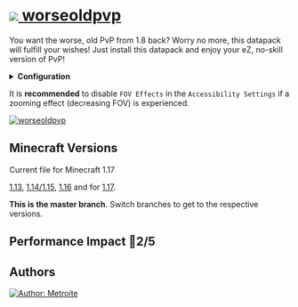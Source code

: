 # [<img src="https://i.imgur.com/BjfNPDg.gif"> worseoldpvp](https://download.metroite.de/#/home?url=https://github.com/Metroite/datapacks/tree/master/worseoldpvp&rootDirectory=false)

You want the worse, old PvP from 1.8 back? Worry no more, this datapack will fulfill your wishes! Just install this datapack and enjoy your eZ, no-skill version of PvP!

<details>
<summary><b>Configuration</b></summary>
<br>

Set *$extend$* in *wop.extend* higher, the more the server is lagging (6 is default): `/scoreboard players set $extend$ wop.extend 8`

Use one of the mode funtions numbered from 0 to 2 if only the sword-block (1) or the no-cooldown (2) is wanted (0 is default): `/function worseoldpvp:mode/0`

Alternatively you can change ones mode individually by changing the palyers *wop.mode* score (0 is default): `/scoreboard players set <player> wop.mode 0`

If you want to be able to block while not sneaking set *$mustsneak$* in *wop.extend* to 0 (1 is default): `/scoreboard players set $mustsneak$ wop.extend 0`

If you prefer status effects over item attributes set *$attribute$* in *wop.extend* to 0 (1 is default): `/scoreboard players set $attribute$ wop.extend 0`

Enable cooldown for sword-blocking after every hit by setting *$cooldown$* in *wop.extend* to any value above 0 ticks (0 is default): `/scoreboard players set $cooldown$ wop.extend 10`

</details>

It is **recommended** to disable `FOV Effects` in the `Accessibility Settings` if a zooming effect (decreasing FOV) is experienced.

<a href="https://download.metroite.de/#/home?url=https://github.com/Metroite/datapacks/tree/master/worseoldpvp&rootDirectory=false" rel="The worse, old PvP">![worseoldpvp](worseoldpvp.png?raw=true "The worse, old PvP")</a>

## Minecraft Versions

Current file for Minecraft 1.17

[1.13](https://github.com/Metroite/datapacks/tree/1.13/worseoldpvp), [1.14/1.15](https://github.com/Metroite/datapacks/tree/1.14/worseoldpvp), [1.16](https://github.com/Metroite/datapacks/tree/1.16/worseoldpvp) and for [1.17](https://github.com/Metroite/datapacks/tree/master/worseoldpvp).

**This is the master branch**. Switch branches to get to the respective versions.

## Performance Impact &#x1F534;2/5

## Authors

<a href="https://github.com/Metroite"><img src="https://img.shields.io/badge/Author-Metroite-blue" alt="Author: Metroite"></a>
